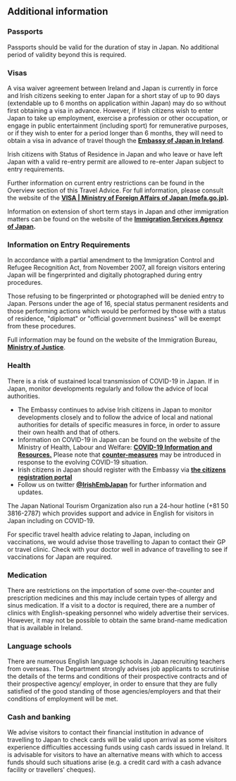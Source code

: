 ## Additional information

### **Passports**

Passports should be valid for the duration of stay in Japan. No additional period of validity beyond this is required.

### **Visas**

A visa waiver agreement between Ireland and Japan is currently in force and Irish citizens seeking to enter Japan for a short stay of up to 90 days (extendable up to 6 months on application within Japan) may do so without first obtaining a visa in advance. However, if Irish citizens wish to enter Japan to take up employment, exercise a profession or other occupation, or engage in public entertainment (including sport) for remunerative purposes, or if they wish to enter for a period longer than 6 months, they will need to obtain a visa in advance of travel though the [**Embassy of Japan in Ireland**](https://www.ireland.ie/en/dfa/embassies-in-ireland/).

Irish citizens with Status of Residence in Japan and who leave or have left Japan with a valid re-entry permit are allowed to re-enter Japan subject to entry requirements.

Further information on current entry restrictions can be found in the Overview section of this Travel Advice. For full information, please consult the website of the [**VISA | Ministry of Foreign Affairs of Japan (mofa.go.jp)**](https://www.mofa.go.jp/j_info/visit/visa/index.html)**.**

Information on extension of short term stays in Japan and other immigration matters can be found on the website of the [**Immigration Services Agency of Japan**](https://www.isa.go.jp/en/applications/procedures/index.html)**.**

### **Information on Entry Requirements**

In accordance with a partial amendment to the Immigration Control and Refugee Recognition Act, from November 2007, all foreign visitors entering Japan will be fingerprinted and digitally photographed during entry procedures.

Those refusing to be fingerprinted or photographed will be denied entry to Japan. Persons under the age of 16, special status permanent residents and those performing actions which would be performed by those with a status of residence, "diplomat" or "official government business" will be exempt from these procedures.

Full information may be found on the website of the Immigration Bureau, [**Ministry of Justice**](http://www.immi-moj.go.jp/english/keiziban/happyou/Outline_070925.pdf).

### **Health**

There is a risk of sustained local transmission of COVID-19 in Japan. If in Japan, monitor developments regularly and follow the advice of local authorities.

* The Embassy continues to advise Irish citizens in Japan to monitor developments closely and to follow the advice of local and national authorities for details of specific measures in force, in order to assure their own health and that of others.
* Information on COVID-19 in Japan can be found on the website of the Ministry of Health, Labour and Welfare: [**COVID-19 Information and Resources.**](https://www.mhlw.go.jp/stf/seisakunitsuite/bunya/0000164708_00079.html) Please note that [**counter-measures**](https://corona.go.jp/en/) may be introduced in response to the evolving COVID-19 situation.
* Irish citizens in Japan should register with the Embassy via [**the citizens registration portal**](https://www.ireland.ie/en/dfa/overseas-travel/citizens-registration/)
* Follow us on twitter [**@IrishEmbJapan**](https://twitter.com/IrishEmbJapan) for further information and updates.

The Japan National Tourism Organization also run a 24-hour hotline (+81 50 3816-2787) which provides support and advice in English for visitors in Japan including on COVID-19.

For specific travel health advice relating to Japan, including on vaccinations, we would advise those travelling to Japan to contact their GP or travel clinic. Check with your doctor well in advance of travelling to see if vaccinations for Japan are required.

### **Medication**

There are restrictions on the importation of some over-the-counter and prescription medicines and this may include certain types of allergy and sinus medication. If a visit to a doctor is required, there are a number of clinics with English-speaking personnel who widely advertise their services. However, it may not be possible to obtain the same brand-name medication that is available in Ireland.

### **Language schools**

There are numerous English language schools in Japan recruiting teachers from overseas. The Department strongly advises job applicants to scrutinise the details of the terms and conditions of their prospective contracts and of their prospective agency/ employer, in order to ensure that they are fully satisfied of the good standing of those agencies/employers and that their conditions of employment will be met.

### **Cash and banking**

We advise visitors to contact their financial institution in advance of travelling to Japan to check cards will be valid upon arrival as some visitors experience difficulties accessing funds using cash cards issued in Ireland. It is advisable for visitors to have an alternative means with which to access funds should such situations arise (e.g. a credit card with a cash advance facility or travellers' cheques).